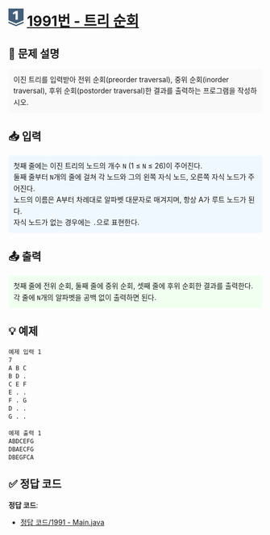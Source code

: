 <!-- ChatGPT를 사용하여 꾸몄습니다 -->
# <img src="https://github.com/GUBBIB/BaekJoonCode/blob/main/Tier_Img/Silver-1.svg" alt="티어그림" width="30px" height="35px"> [1991번 - 트리 순회](https://www.acmicpc.net/problem/1991)

<h2>📝 문제 설명</h2>
<div style="background-color: #f9f9f9; padding: 10px; border-radius: 5px; line-height: 1.6;">
    이진 트리를 입력받아 전위 순회(preorder traversal), 중위 순회(inorder traversal), 후위 순회(postorder traversal)한 결과를 출력하는 프로그램을 작성하시오.
</div>

<h2>📥 입력</h2>
<div style="background-color: #f0f8ff; padding: 10px; border-radius: 5px; line-height: 1.6;">
    첫째 줄에는 이진 트리의 노드의 개수 <code>N</code> (1 ≤ <code>N</code> ≤ 26)이 주어진다.<br>
    둘째 줄부터 <code>N</code>개의 줄에 걸쳐 각 노드와 그의 왼쪽 자식 노드, 오른쪽 자식 노드가 주어진다.<br>
    노드의 이름은 A부터 차례대로 알파벳 대문자로 매겨지며, 항상 A가 루트 노드가 된다.<br>
    자식 노드가 없는 경우에는 <code>.</code>으로 표현한다.
</div>

<h2>📤 출력</h2>
<div style="background-color: #f0fff0; padding: 10px; border-radius: 5px; line-height: 1.6;">
    첫째 줄에 전위 순회, 둘째 줄에 중위 순회, 셋째 줄에 후위 순회한 결과를 출력한다. 각 줄에 <code>N</code>개의 알파벳을 공백 없이 출력하면 된다.
</div>

<h2>💡 예제</h2>

```plaintext
예제 입력 1
7
A B C
B D .
C E F
E . .
F . G
D . .
G . .

예제 출력 1
ABDCEFG
DBAECFG
DBEGFCA
```

## ✅ 정답 코드
**정답 코드**:
- [정답 코드/1991 - Main.java]()
